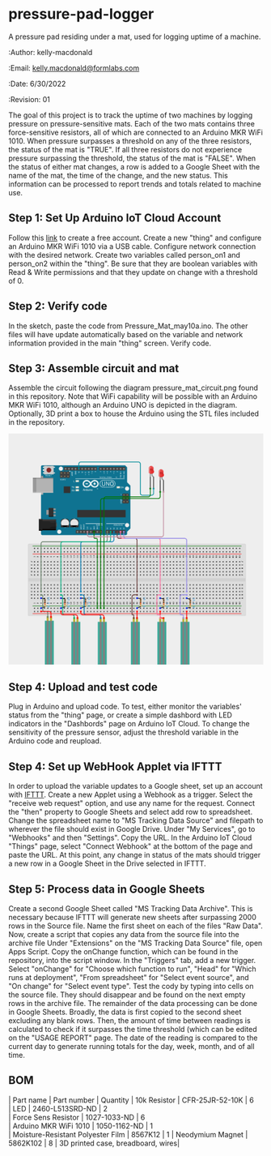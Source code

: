 # pressure-pad-logger
A pressure pad residing under a mat, used for logging uptime of a machine.

:Author: kelly-macdonald

:Email: kelly.macdonald@formlabs.com

:Date: 6/30/2022 

:Revision: 01 

The goal of this project is to track the uptime of two machines by logging pressure on pressure-sensitive mats. Each of the two mats contains three force-sensitive resistors, all of which are connected to an Arduino MKR WiFi 1010. When pressure surpasses a threshold on any of the three resistors, the status of the mat is "TRUE". If all three resistors do not experience pressure surpassing the threshold, the status of the mat is "FALSE". When the status of either mat changes, a row is added to a Google Sheet with the name of the mat, the time of the change, and the new status. This information can be processed to report trends and totals related to machine use.

## Step 1: Set Up Arduino IoT Cloud Account
Follow this [link](https://login.arduino.cc/login?state=hKFo2SBsWGpkdk1wbGtYUVFzUXU4emJMUTFkMFN0MjZUamc1Y6FupWxvZ2luo3RpZNkgekZUSk1rUXBOQ1AtNUd3TzVDdnR0SDFNQ1hRem5aT3WjY2lk2SB1bUJ5Ulk4SXBZTVZrUHF3QVQ5UHZraU4yYWtVTnlJUw&client=umByRY8IpYMVkPqwAT9PvkiN2akUNyIS&protocol=oauth2&authorizeTimeoutInSeconds=5&scope=openid+profile+email&redirect_uri=https%3A%2F%2Fcreate.arduino.cc%2Fiot%2F&skipAutoLogin=true&domain=login.arduino.cc&cacheLocation=memory&response_type=code&response_mode=query&nonce=akhGM2VyNnlrRUg0TlU3fi1xTzlrRGNDY2xQZUNPMGdJQVBRcmwwVFZ2dw%3D%3D&code_challenge=gC6LZ4tZvY8S-EQ9pU9STDL-DSJj1C0tIyfKZYu_sJY&code_challenge_method=S256&auth0Client=eyJuYW1lIjoiYXV0aDAtc3BhLWpzIiwidmVyc2lvbiI6IjEuMTIuMSJ9#/sso/register) to create a free account. Create a new "thing" and configure an Arduino MKR WiFi 1010 via a USB cable. Configure network connection with the desired network. Create two variables called person_on1 and person_on2 within the "thing". Be sure that they are boolean variables with Read & Write permissions and that they update on change with a threshold of 0.

## Step 2: Verify code
In the sketch, paste the code from Pressure_Mat_may10a.ino. The other files will have update automatically based on the variable and network information provided in the main "thing" screen. Verify code.

## Step 3: Assemble circuit and mat
Assemble the circuit following the diagram pressure_mat_circuit.png found in this repository. Note that WiFi capability will be possible with an Arduino MKR WiFi 1010, although an Arduino UNO is depicted in the diagram. Optionally, 3D print a box to house the Arduino using the STL files included in the repository.

![Circuit Diagram](pressure_mat_circuit.png)

## Step 4: Upload and test code
Plug in Arduino and upload code. To test, either monitor the variables' status from the "thing" page, or create a simple dashbord with LED indicators in the "Dashbords" page on Arduino IoT Cloud. To change the sensitivity of the pressure sensor, adjust the threshold variable in the Arduino code and reupload.

## Step 4: Set up WebHook Applet via IFTTT
In order to upload the variable updates to a Google sheet, set up an account with [IFTTT](https://ifttt.com/join). Create a new Applet using a Webhook as a trigger. Select the "receive web request" option, and use any name for the request. Connect the "then" property to Google Sheets and select add row to spreadsheet. Change the spreadsheet name to "MS Tracking Data Source" and filepath to wherever the file should exist in Google Drive. Under "My Services", go to "Webhooks" and then "Settings". Copy the URL. In the Arduino IoT Cloud "Things" page, select "Connect Webhook" at the bottom of the page and paste the URL. At this point, any change in status of the mats should trigger a new row in a Google Sheet in the Drive selected in IFTTT.

## Step 5: Process data in Google Sheets
Create a second Google Sheet called "MS Tracking Data Archive". This is necessary because IFTTT will generate new sheets after surpassing 2000 rows in the Source file. Name the first sheet on each of the files "Raw Data". Now, create a script that copies any data from the source file into the archive file Under "Extensions" on the "MS Tracking Data Source" file, open Apps Script. Copy the onChange function, which can be found in the repository, into the script window. In the "Triggers" tab, add a new trigger. Select "onChange" for "Choose which function to run", "Head" for "Which runs at deployment", "From spreadsheet" for "Select event source", and "On change" for "Select event type". Test the cody by typing into cells on the source file. They should disappear and be found on the next empty rows in the archive file. The remainder of the data processing can be done in Google Sheets. Broadly, the data is first copied to the second sheet excluding any blank rows. Then, the amount of time between readings is calculated to check if it surpasses the time threshold (which can be edited on the "USAGE REPORT" page. The date of the reading is compared to the current day to generate running totals for the day, week, month, and of all time.

## BOM

| Part name | Part number | Quantity
| 10k Resistor                      | CFR-25JR-52-10K | 6       
| LED                               | 2460-L513SRD-ND | 2        
| Force Sens Resistor               | 1027-1033-ND    | 6        
| Arduino MKR WiFi 1010             | 1050-1162-ND    | 1     
| Moisture-Resistant Polyester Film | 8567K12         | 1
| Neodymium Magnet                  | 5862K102        | 8
| 3D printed case, breadboard, wires|

